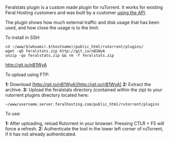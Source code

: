 
Feralstats plugin is a custom made plugin for ruTorrent. It works for existing Feral Hosting customers and was built by a customer [using the API](/api/).

The plugin shows how much external traffic and disk usage that has been used, and how close the usage is to the limit.

To install in SSH:

```
cd ~/www/$(whoami).$(hostname)/public_html/rutorrent/plugins/
wget -qO feralstats.zip http://git.io/nB1WyA
unzip -qo feralstats.zip && rm -f feralstats.zip
```

http://git.io/nB1WyA


To upload using FTP:

**1:** Download [http://git.io/nB1WyA](http://git.io/nB1WyA)
**2:** Extract the archive.
**3:** Upload the feralstats directory (contained within the zip) to your rutorrent plugins directory located here:

```
~/www/username.server.feralhosting.com/public_html/rutorrent/plugins
```

To use:

**1:** After uploading, reload Rutorrent in your browser. Pressing CTLR + F5 will force a refresh.
**2:** Authenticate the tool in the lower left corner of ruTorrent, if it has not already authenticated.



